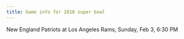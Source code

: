 ```yaml
---
title: Game info for 2018 super bowl
---
```

New England Patriots at Los Angeles Rams, Sunday, Feb 3, 6:30 PM

